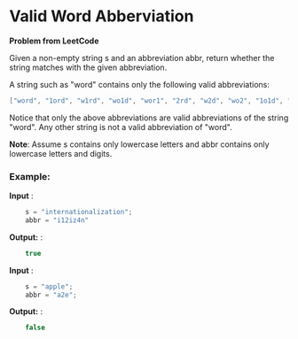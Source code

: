 # Valid Word Abberviation

**Problem from LeetCode**

Given a non-empty string s and an abbreviation abbr, return whether the string matches with the given abbreviation.

A string such as "word" contains only the following valid abbreviations:

```java
["word", "1ord", "w1rd", "wo1d", "wor1", "2rd", "w2d", "wo2", "1o1d", "1or1", "w1r1", "1o2", "2r1", "3d", "w3", "4"]
```

Notice that only the above abbreviations are valid abbreviations of the string "word". Any other string is not a valid abbreviation of "word".

**Note**: Assume s contains only lowercase letters and abbr contains only lowercase letters and digits.

### Example:
**Input** : 

``` java
    s = "internationalization";
    abbr = "i12iz4n"
``` 
   
**Output:** : 

``` java
    true
```

**Input** : 

``` java
    s = "apple"; 
    abbr = "a2e";
``` 
   
**Output:** : 

``` java
    false
```
